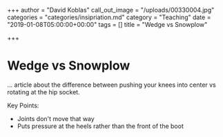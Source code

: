 +++
author = "David Koblas"
call_out_image = "/uploads/00330004.jpg"
categories = "categories/insipriation.md"
category = "Teaching"
date = "2019-01-08T05:00:00+00:00"
tags = []
title = "Wedge vs Snowplow"

+++
# Wedge vs Snowplow

... article about the difference between pushing your knees into center vs rotating at the hip socket.

Key Points: 

* Joints don't move that way
* Puts pressure at the heels rather than the front of the boot